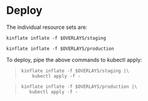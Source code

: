 # Deploy

The individual resource sets are:

<!-- @runKinflateStaging @test -->
```
kinflate inflate -f $OVERLAYS/staging
```

<!-- @runKinflateProduction @test -->
```
kinflate inflate -f $OVERLAYS/production
```

To deploy, pipe the above commands to kubectl apply:

> ```
> kinflate inflate -f $OVERLAYS/staging |\
>     kubectl apply -f -
> ```

> ```
> kinflate inflate -f $OVERLAYS/production |\
>    kubectl apply -f -
> ```
